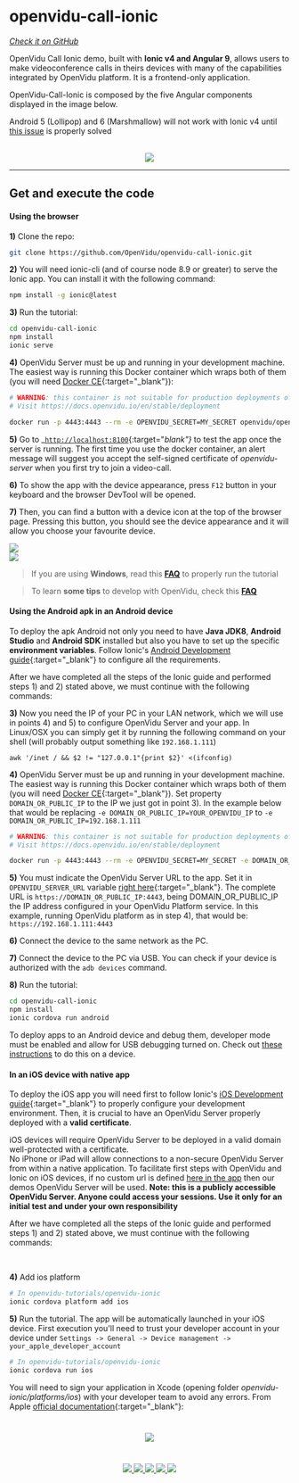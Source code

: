 # openvidu-call-ionic
<a href="https://github.com/OpenVidu/openvidu-call-ionic" target="_blank"><i class="icon ion-social-github"> Check it on GitHub</i></a>

OpenVidu Call Ionic demo, built with <strong>Ionic v4 and Angular 9</strong>,  allows users to make videoconference calls in theirs devices with many of the capabilities integrated by OpenVidu platform. It is a frontend-only application.

OpenVidu-Call-Ionic is composed by the five Angular components displayed in the image below.

<div class="warningBoxContent">
  <div style="display: table-cell; vertical-align: middle;">
      <i class="icon ion-android-alert warningIcon"></i>
  </div>
  <div class="warningBoxText">
      Android 5 (Lollipop) and 6 (Marshmallow) will not work with Ionic v4 until <a href="https://github.com/ionic-team/ionic/issues/15438#issuecomment-426686443" target="_blank">this issue</a> is properly solved
  </div>
</div>


<br>
<p align="center">
  <img  class="img-responsive" src="img/demos/openvidu-call-ionic-diagram.png">
</p>

<hr>

## Get and execute the code


#### Using the browser

**1)** Clone the repo:

```bash
git clone https://github.com/OpenVidu/openvidu-call-ionic.git
```

**2)** You will need ionic-cli (and of course node 8.9 or greater) to serve the Ionic app. You can install it with the following command:

```bash
npm install -g ionic@latest
```

**3)** Run the tutorial:

```bash
cd openvidu-call-ionic
npm install
ionic serve
```

**4)** OpenVidu Server must be up and running in your development machine. The easiest way is running this Docker container which wraps both of them (you will need [Docker CE](https://store.docker.com/search?type=edition&offering=community){:target="_blank"}):

```bash
# WARNING: this container is not suitable for production deployments of OpenVidu Platform
# Visit https://docs.openvidu.io/en/stable/deployment

docker run -p 4443:4443 --rm -e OPENVIDU_SECRET=MY_SECRET openvidu/openvidu-server-kms:2.22.0
```

**5)** Go to _[`http://localhost:8100`](http://localhost:8100){:target="_blank"}_ to test the app once the server is running. The first time you use the docker container, an alert message will suggest you accept the self-signed certificate of _openvidu-server_ when you first try to join a video-call.

**6)** To show the app with the device appearance, press `F12` button in your keyboard and the browser DevTool will be opened.

**7)** Then, you can find a button with a device icon at the top of the browser page. Pressing this button, you should see the device appearance and it will allow you choose your favourite device.

<div class="row no-margin row-gallery">
	<div class="col-md-6">
		<a data-fancybox="gallery" href="img/demos/ov-call-ionic-browser.png">
		<img class="img-responsive" src="img/demos/ov-call-ionic-browser.png">
	</a>
	</div>
	<div class="col-md-6">
		<a data-fancybox="gallery" href="img/demos/ov-call-ionic-browser2.png">
		<img class="img-responsive" src="img/demos/ov-call-ionic-browser2.png">
	</a>
	</div>
</div>


> If you are using **Windows**, read this **[FAQ](troubleshooting/#3-i-am-using-windows-to-run-the-tutorials-develop-my-app-anything-i-should-know)** to properly run the tutorial

> To learn **some tips** to develop with OpenVidu, check this **[FAQ](troubleshooting/#2-any-tips-to-make-easier-the-development-of-my-app-with-openvidu)**


#### Using the Android apk in an Android device


To deploy the apk Android not only you need to have **Java JDK8**, **Android Studio** and **Android SDK** installed but also you have to set up the specific **environment variables**. Follow Ionic's [Android Development guide](https://ionicframework.com/docs/developing/android){:target="_blank"} to configure all the requirements.

After we have completed all the steps of the Ionic guide and performed steps 1) and 2) stated above, we must continue with the following commands:

**3)** Now you need the IP of your PC in your LAN network, which we will use in points 4) and 5) to configure OpenVidu Server and your app. In Linux/OSX you can simply get it by running the following command on your shell (will probably output something like `192.168.1.111`)

```console
awk '/inet / && $2 != "127.0.0.1"{print $2}' <(ifconfig)
```

**4)** OpenVidu Server must be up and running in your development machine. The easiest way is running this Docker container which wraps both of them (you will need [Docker CE](https://store.docker.com/search?type=edition&offering=community){:target="\_blank"}). Set property `DOMAIN_OR_PUBLIC_IP` to the IP we just got in point 3). In the example below that would be replacing `-e DOMAIN_OR_PUBLIC_IP=YOUR_OPENVIDU_IP` to `-e DOMAIN_OR_PUBLIC_IP=192.168.1.111`

```bash
# WARNING: this container is not suitable for production deployments of OpenVidu Platform
# Visit https://docs.openvidu.io/en/stable/deployment

docker run -p 4443:4443 --rm -e OPENVIDU_SECRET=MY_SECRET -e DOMAIN_OR_PUBLIC_IP=YOUR_OPENVIDU_IP openvidu/openvidu-server-kms:2.22.0
```

**5)** You must indicate the OpenVidu Server URL to the app. Set it in `OPENVIDU_SERVER_URL` variable [right here](https://github.com/OpenVidu/openvidu-call-ionic/blob/180f4577a0be9ae9c83170ff9684ded2e40c0808/src/app/shared/services/openvidu.service.ts#L11){:target="_blank"}. The complete URL is `https://DOMAIN_OR_PUBLIC_IP:4443`, being DOMAIN_OR_PUBLIC_IP the IP address configured in your OpenVidu Platform service. In this example, running OpenVidu platform as in step 4), that would be: `https://192.168.1.111:4443`

**6)** Connect the device to the same network as the PC.

**7)** Connect the device to the PC via USB. You can check if your device is authorized with the `adb devices` command.

**8)** Run the tutorial:

```bash
cd openvidu-call-ionic
npm install
ionic cordova run android
```

<div class="warningBoxContent">
  <div style="display: table-cell; vertical-align: middle;">
      <i class="icon ion-android-alert warningIcon"></i>
  </div>
  <div class="warningBoxText">
    To deploy apps to an Android device and debug them, developer mode must be enabled and allow for USB debugging turned on. Check out <a href="https://developer.android.com/studio/debug/dev-options#enable" target="_blank">these instructions</a> to do this on a device.
  </div>
</div>


#### In an iOS device with native app

To deploy the iOS app you will need first to follow Ionic's [iOS Development guide](https://ionicframework.com/docs/developing/ios){:target="_blank"} to properly configure your development environment. Then, it is crucial to have an OpenVidu Server properly deployed with a **valid certificate**.


<div class="warningBoxContent">
  <div style="display: table-cell; vertical-align: middle;">
      <i class="icon ion-android-alert warningIcon"></i>
  </div>
  <div class="warningBoxText">
    iOS devices will require OpenVidu Server to be deployed in a valid domain well-protected with a certificate.<br>No iPhone or iPad will allow connections to a non-secure OpenVidu Server from within a native application. To facilitate first steps with OpenVidu and Ionic on iOS devices, if no custom url is defined <a href="https://github.com/OpenVidu/openvidu-tutorials/blob/master/openvidu-ionic/src/app/app.component.ts#L19" target="_blank">here in the app</a> then our demos OpenVidu Server will be used. <strong>Note: this is a publicly accessible OpenVidu Server. Anyone could access your sessions. Use it only for an initial test and under your own responsibility</strong>
  </div>
</div>

After we have completed all the steps of the Ionic guide and performed steps 1) and 2) stated above, we must continue with the following commands:

<br>

**4)** Add ios platform

```bash
# In openvidu-tutorials/openvidu-ionic
ionic cordova platform add ios
```

**5)** Run the tutorial. The app will be automatically launched in your iOS device. First execution you'll need to trust your developer account in your device under `Settings -> General -> Device management -> your_apple_developer_account`

```bash
# In openvidu-tutorials/openvidu-ionic
ionic cordova run ios
```

You will need to sign your application in Xcode (opening folder _openvidu-ionic/platforms/ios_) with your developer team to avoid any errors. From Apple [official documentation](https://help.apple.com/xcode/mac/current/#/dev5a825a1ca){:target="_blank"}:

<p align="center">
  <img class="img-responsive xcode-img" style="padding: 25px 0; max-width: 750px" src="img/tutorials/xcode_sign.png">
</p>

<div class="row">

<div class="screenshots-gallery" style="text-align: -webkit-center; width: 90%; margin: auto;" >
	<a data-fancybox="gallery-screenshot" href="img/demos/ov-call-ionic1.png">
		<img class="/img-responsive img-gallery" style="max-height: 600px" src="img/demos/ov-call-ionic1.png"/>
	</a>
	<a data-fancybox="gallery-screenshot" href="img/demos/ov-call-ionic2.png">
		<img class="img-responsive img-gallery" style="max-height: 600px" src="img/demos/ov-call-ionic2.png"/>
	</a>
	<a data-fancybox="gallery-screenshot" href="img/demos/ov-call-ionic5.png">
		<img class="img-responsive img-gallery" style="max-height: 600px" src="img/demos/ov-call-ionic5.png"/>
	</a>
	<a data-fancybox="gallery-screenshot" href="img/demos/ov-call-ionic3.png">
		<img class="img-responsive img-gallery" style="max-height: 600px" src="img/demos/ov-call-ionic3.png"/>
	</a>
	<a data-fancybox="gallery-screenshot" href="img/demos/ov-call-ionic4.png">
		<img class="img-responsive img-gallery" style="max-height: 600px" src="img/demos/ov-call-ionic4.png"/>
	</a>
</div>
</div>

<br>


<link rel="stylesheet" href="https://cdnjs.cloudflare.com/ajax/libs/fancybox/3.1.20/jquery.fancybox.min.css" />
<script src="https://cdnjs.cloudflare.com/ajax/libs/fancybox/3.1.20/jquery.fancybox.min.js"></script>
<script>
  $().fancybox({
    selector : '[data-fancybox="gallery"]',
    infobar : true,
    arrows : false,
    loop: true,
    protect: true,
    transitionEffect: 'slide',
    buttons : [
        'close'
    ],
    clickOutside : 'close',
    clickSlide   : 'close',
  });
</script>

<link rel="stylesheet" type="text/css" href="css/downloads/slick-1.6.0.css"/>
<link rel="stylesheet" type="text/css" href="css/slick-theme.css"/>
<script type="text/javascript" src="js/downloads/slick-1.6.0.min.js"></script>

<script>
    $('.screenshots-gallery').slick({
      autoplay: false,
      arrows: true,
		prevArrow: '<div class="slick-btn slick-btn-prev"><i class="icon ion-chevron-left"></i></div>',
      nextArrow: '<div class="slick-btn slick-btn-next"><i class="icon ion-chevron-right"></i></div>',
      autoplaySpeed: 4000,
      dots: true,
      infinite: true,
      pauseOnHover: false,
      pauseOnFocus: false,
      responsive: [
      {
        breakpoint: 768,
        settings: {
          arrows: false,
          slidesToShow: 1
        }
      },
    ]
    });
</script>
